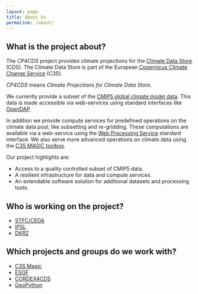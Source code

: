```yaml
---
layout: page
title: About Us
permalink: /about/
---
```

## What is the project about?

The *CP4CDS* project provides climate projections for the [Climate Data Store](https://cds.climate.copernicus.eu) (CDS).
The Climate Data Store is part of the European [Copernicus Climate Change Service](https://climate.copernicus.eu/) (C3S).

*CP4CDS* means *Climate Projections for Climate Data Store*.

We currently provide a subset of the [CMIP5 global climate model data](https://www.wcrp-climate.org/wgcm-cmip/wgcm-cmip5).
This data is made accessible via web-services using standard interfaces like [OpenDAP](https://www.opendap.org/).

In addition we provide compute services for predefined operations on the climate data pool, like subsetting and re-gridding.
These computations are available via a web-service using the
[Web Processing Service](http://opengeospatial.org/standards/wps) standard interface.
We also serve more advanced operations on climate data using the [C3S MAGIC toolbox](https://portal.c3s-magic.eu/).

Our project highlights are:
* Access to a quality controlled subset of CMIP5 data.
* A resilient infrastructure for data and compute services.
* An extendable software solution for additional datasets and processing tools.


## Who is working on the project?

* [STFC/CEDA](http://www.ceda.ac.uk/)
* [IPSL](https://www.ipsl.fr/en)
* [DKRZ](https://www.dkrz.de/)

## Which projects and groups do we work with?

* [C3S Magic](https://portal.c3s-magic.eu/)
* [ESGF](https://esgf.llnl.gov/)
* [CORDEX4CDS](https://www.meteo.unican.es/en/projects/cordex4cds)
* [GeoPython](https://github.com/geopython)
